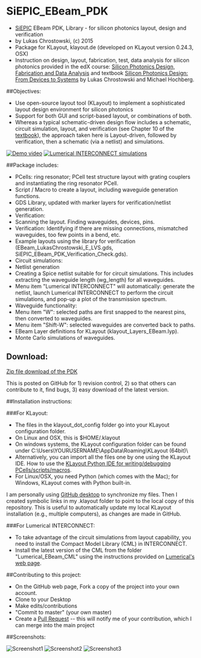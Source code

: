 # SiEPIC_EBeam_PDK

- <a href="www.siepic.ubc.ca">SiEPIC</a> EBeam PDK, Library - for silicon photonics layout, design and verification
- by Lukas Chrostowski, (c) 2015
- Package for KLayout, klayout.de (developed on KLayout version 0.24.3, OSX)
- Instruction on design, layout, fabrication, test, data analysis for silicon photonics provided in the edX course: <a href="edx.org/course/silicon-photonics-design-fabrication-ubcx-phot1x">Silicon Photonics Design, Fabrication and Data Analysis</a> and textbook <a href="http://www.cambridge.org/ca/academic/subjects/engineering/electronic-optoelectronic-devices-and-nanotechnology/silicon-photonics-design-devices-systems">Silicon Photonics Design: From Devices to Systems</a> by Lukas Chrostowski and Michael Hochberg.

##Objectives:
 - Use open-source layout tool (KLayout) to implement a sophisticated layout design environment for silicon photonics
 - Support for both GUI and script-based layout, or combinations of both.
 - Whereas a typical schematic-driven design flow includes a schematic, circuit simulation, layout, and verification (see Chapter 10 of the <a href="http://www.cambridge.org/ca/academic/subjects/engineering/electronic-optoelectronic-devices-and-nanotechnology/silicon-photonics-design-devices-systems">textbook</a>), the approach taken here is Layout-driven, followed by verification, then a schematic (via a netlist) and simulations.

[![Demo video](http://img.youtube.com/vi/FRmkGjVUIH4/0.jpg)](http://www.youtube.com/watch?v=FRmkGjVUIH4)
[![Lumerical INTERCONNECT simulations](http://img.youtube.com/vi/1bVO4bpiO58/0.jpg)](http://www.youtube.com/watch?v=1bVO4bpiO58)


##Package includes:

- PCells: ring resonator; PCell test structure layout with grating couplers and instantiating the ring resonator PCell.
- Script / Macro to create a layout, including waveguide generation functions.
- GDS Library, updated with marker layers for verification/netlist generation.
- Verification: 
 - Scanning the layout. Finding waveguides, devices, pins.  
 - Verification: Identifying if there are missing connections, mismatched waveguides, too few points in a bend, etc. 
 - Example layouts using the library for verification (EBeam_LukasChrostowski_E_LVS.gds, SiEPIC_EBeam_PDK_Verification_Check.gds).
- Circuit simulations:
 - Netlist generation
 - Creating a Spice netlist suitable for for circuit simulations. This includes extracting the waveguide length (wg_length) for all waveguides.
 - Menu item "Lumerical INTERCONNECT" will automatically: generate the netlist, launch Lumerical INTERCONNECT to perform the circuit simulations, and pop-up a plot of the transmission spectrum.
- Waveguide functionality: 
 - Menu item "W": selected paths are first snapped to the nearest pins, then converted to waveguides.
 - Menu item "Shift-W": selected waveguides are converted back to paths.
- EBeam Layer definitions for KLayout (klayout_Layers_EBeam.lyp).
- Monte Carlo simulations of waveguides.

## Download:

<a href="https://github.com/lukasc-ubc/SiEPIC_EBeam_PDK/archive/master.zip">Zip file download of the PDK</a>

This is posted on GitHub for 1) revision control, 2) so that others can contribute to it, find bugs, 3) easy download of the latest version.

##Installation instructions:

###For KLayout:
 - The files in the klayout_dot_config folder go into your KLayout configuration folder. 
  - On Linux and OSX, this is $HOME/.klayout
  - On windows systems, the KLayout configuration folder can be found under C:\Users\YOURUSERNAME\AppData\Roaming\KLayout (64bit)\
 - Alternatively, you can import all the files one by one using the KLayout IDE.  How to use the <a href = http://www.klayout.de/doc/about/macro_editor.html>KLayout Python IDE for writing/debugging PCells/scripts/macros</a>.
 - For Linux/OSX, you need Python (which comes with the Mac); for Windows, KLayout comes with Python built-in.

I am personally using <a href="https://desktop.github.com/">GitHub desktop</a> to synchronize my files. Then I created symbolic links in my .klayout folder to point to the local copy of this repository. This is useful to automatically update my local KLayout installation (e.g., multiple computers), as changes are made in GitHub.

###For Lumerical INTERCONNECT:
 - To take advantage of the circuit simulations from layout capability, you need to install the Compact Model Library (CML) in INTERCONNECT.
 - Install the latest version of the CML from the folder "Lumerical_EBeam_CML" using the instructions provided on <a href="https://kb.lumerical.com/en/ref_install_compact_model_library.html">Lumerical's web page</a>.

##Contributing to this project:

 - On the GitHub web page, Fork a copy of the project into your own account.
 - Clone to your Desktop
 - Make edits/contributions
 - "Commit to master" (your own master)
 - Create a <a href="https://help.github.com/articles/using-pull-requests/">Pull Request</a> -- this will notify me of your contribution, which I can merge into the main project

##Screenshots:

![Screenshot1](https://s3.amazonaws.com/edx-course-phot1x-chrostowski/PastedGraphic-9.png)
![Screenshot2](https://s3.amazonaws.com/edx-course-phot1x-chrostowski/PastedGraphic-10.png)
![Screenshot3](https://s3.amazonaws.com/edx-course-phot1x-chrostowski/KLayout_INTERCONNECT.png)

